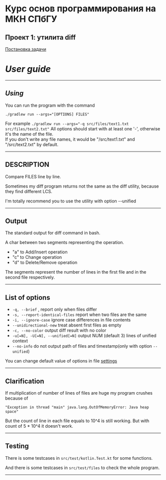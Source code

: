 # Курс основ программирования на МКН СПбГУ
## Проект 1: утилита diff

[Постановка задачи](./TASK.md)



# *User guide*
___

## *Using*
You can run the program with the command <br>
``` #bash
./gradlew run --args="[OPTIONS] FILES"
```

For example ```./gradlew run --args="-q src/files/text1.txt src/files/text2.txt"```
All options should start with at least one '-', otherwise it's the name of the file. <br>
If you don't write any file names, it would be "/src/text1.txt" and "/src/text2.txt" by default.

---

## DESCRIPTION

Compare FILES line by line.

Sometimes my diff program returns not the same as the diff utility, because they find different LCS.

I'm totally recommend you to use the utility with option --unified

---

## Output

The standard output for diff command in bash.

A char between two segments representing the operation.
+ "a" to Add/Insert operation
+ "c" to Change operation
+ "d" to Delete/Remove operation

The segments represent the number of lines in the first file and in the second file respectively.

---
## List of options
+ ```-q, --brief``` , report only when files differ <br>
+ ```-s, --report-identical-files``` report when two files are the same
+ ```-i, --ignore-case``` ignore case differences in file contents
+ ```--unidirectional-new``` treat absent first files as empty
+ ```-c, --no-color``` output diff result with no color
+ ```-u[=N], -U[=N], --unified[=N]``` output NUM (default 3) lines of unified context
+ ```--no-info``` do not output path of files and timestamp(only with option ```--unified```)

You can change default value of options in file [settings](settings)

---
## Clarification

If multiplication of number of lines of files are huge my program crushes because of 

```"Exception in thread "main" java.lang.OutOfMemoryError: Java heap space" ```

But the count of line in each file equals to 10^4 is still working. But with count of 5 * 10^4 it doesn't work.

---

## Testing

There is some testcases in ```src/test/kotlin.Test.kt``` for some functions. 

And there is some testcases in ```src/test/files``` to check the whole program.

---

